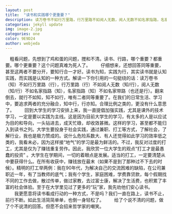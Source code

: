 ```yaml
---
layout: post
title:  "读书和实践哪个更重要？"
description: 读万卷书不如行万里路，行万里路不如阅人无数，阅人无数不如名家指路，名家指路不如名家带路.这段小小的文字引起了我的注意，尤其是“读万卷书”还是“行万里路”的问题，颇有点让我百思不得其解。自然地，两者都很重要，读书和实践，本就是相辅相成缺一不可的。要光说实际效果，应该是“行万里路”，亲身实践亲眼目睹，自然感受完全不同。现在似乎也提倡尽早感触社会，特别流行出去兼职实习。然而“行万里路”代价不小，危险系数大，是否比得上“万卷书”的价值，其实很值得再三思量！你认为，就大学阶段而言，“读万卷书”和“行万里路”哪个更重要？或者说你认为的合理比例是如何的？
categories: jekyll update
img: image-2.jpg
categories: one
color: 9E9D24 
author: webjeda
---
```


　粗看问题，先想到了鸡和蛋的问题，搅和不清。读书、行路，哪个重要？都重要。哪个更重要？这个问题真难为死人了。
　　仔细想来，还想回答同等重要，甚至这两者不要分开，要知行合一才好。读书为知，实践为行，其实读书就是认知实践，而实践是认知的一种方式。解读一下你引用的一句挺绕的话：读万卷书（知）不如行万里路（行），行万里路（行）不如阅人无数（知/行），阅人无数（知/行）不如名家指路（知），名家指路（知）不如名家带路（也还是行）。翻来倒去，就行不如知，知不如行，唯有二者同等重要了。在我们的日常生活、学习中，要追求两者的充分融合，知中行，行亦知。合理比例之类的，更没有什么意思了。
　　回到大学生的学习安排上来，我一直提倡加强实践，尤其是课外的技术学习，一定是要以实践为主线。这是因为目前大学生的学习，有太多的人是以应试为目的和导向，一头钻进去，成天忙碌，却收效甚微。这样的学习，甚至都不能归入到读书之列。大学生要投身于社会实践，通过兼职、打工等方式，了解社会，了解行业，我也是极力赞成的。说什么危险系数大、有人还觉得如此学习的效率低之类的，我看未必，因为这样接“地气”的学习是最为鲜活的。不过，我反对过度的打工，尤其是仅为了赚钱重复劳作。因此，我欣赏一位大学生的观点“打工才是最愚蠢的投资” 。大学生在学期间，一切的着眼点是发展。适当的打工，一定要清楚从中要获得什么。在所有收获中，赚钱放在最末（如果不是到了那种过不下去的时候）。精明的打工举两例：我在90年代，为解决自己的交流困难的缺陷，在公司兼职近一年，有了当教师的底气；我有个学生，家庭困难，学费靠贷款，每个假期找不同的工作去做，散过传单，做过家教，去过富士康，解决了生活费，也积累了丰富的社会体验。至于在大学里见过了更多的“玩”家，我先劝他们安心读书。
　　我更愿意将读书看成行动的一种方式，不是吗？我们一直在路上，读书不止，前行不断。如此生活简简单单，也倒一身轻松了。
　　给了个说不清的问题，做了个不说清的回答。但愿不会招来哲学家的嘲笑。